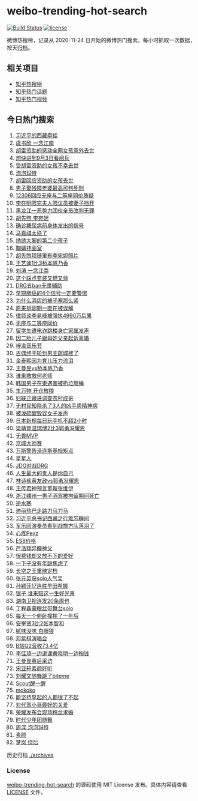 # weibo-trending-hot-search

[![Build Status](https://github.com/justjavac/weibo-trending-hot-search/workflows/ci/badge.svg?branch=master)](https://github.com/justjavac/weibo-trending-hot-search/actions)
[![license](https://img.shields.io/github/license/justjavac/weibo-trending-hot-search)](https://github.com/justjavac/weibo-trending-hot-search/blob/master/LICENSE)

微博热搜榜，记录从 2020-11-24 日开始的微博热门搜索。每小时抓取一次数据，按天[归档](./archives)。

## 相关项目

- [知乎热搜榜](https://github.com/justjavac/zhihu-trending-top-search)
- [知乎热门话题](https://github.com/justjavac/zhihu-trending-hot-questions)
- [知乎热门视频](https://github.com/justjavac/zhihu-trending-hot-video)

## 今日热门搜索

<!-- BEGIN -->
<!-- 最后更新时间 Fri Aug 22 2025 04:10:08 GMT+0800 (China Standard Time) -->

1. [习近平的西藏牵挂](https://s.weibo.com//weibo?q=%23%E4%B9%A0%E8%BF%91%E5%B9%B3%E7%9A%84%E8%A5%BF%E8%97%8F%E7%89%B5%E6%8C%82%23&Refer=new_time)
1. [虞书欣 一念江南](https://s.weibo.com//weibo?q=%E8%99%9E%E4%B9%A6%E6%AC%A3%20%E4%B8%80%E5%BF%B5%E6%B1%9F%E5%8D%97&t=31&band_rank=4&Refer=top)
1. [胡雷资助的感动全网女孩意外去世](https://s.weibo.com//weibo?q=%23%E8%83%A1%E9%9B%B7%E8%B5%84%E5%8A%A9%E7%9A%84%E6%84%9F%E5%8A%A8%E5%85%A8%E7%BD%91%E5%A5%B3%E5%AD%A9%E6%84%8F%E5%A4%96%E5%8E%BB%E4%B8%96%23&t=31&band_rank=16&Refer=top)
1. [想快进到9月3日看阅兵](https://s.weibo.com//weibo?q=%23%E6%83%B3%E5%BF%AB%E8%BF%9B%E5%88%B09%E6%9C%883%E6%97%A5%E7%9C%8B%E9%98%85%E5%85%B5%23&t=31&band_rank=3&Refer=top)
1. [受胡雷资助的女孩不幸去世](https://s.weibo.com//weibo?q=%23%E5%8F%97%E8%83%A1%E9%9B%B7%E8%B5%84%E5%8A%A9%E7%9A%84%E5%A5%B3%E5%AD%A9%E4%B8%8D%E5%B9%B8%E5%8E%BB%E4%B8%96%23&t=31&band_rank=6&Refer=top)
1. [泡泡玛特](https://s.weibo.com//weibo?q=%E6%B3%A1%E6%B3%A1%E7%8E%9B%E7%89%B9&t=31&band_rank=1&Refer=top)
1. [胡雷回应资助的女孩去世](https://s.weibo.com//weibo?q=%23%E8%83%A1%E9%9B%B7%E5%9B%9E%E5%BA%94%E8%B5%84%E5%8A%A9%E7%9A%84%E5%A5%B3%E5%AD%A9%E5%8E%BB%E4%B8%96%23&t=31&band_rank=10&Refer=top)
1. [男子娶残障老婆最高可判死刑](https://s.weibo.com//weibo?q=%23%E7%94%B7%E5%AD%90%E5%A8%B6%E6%AE%8B%E9%9A%9C%E8%80%81%E5%A9%86%E6%9C%80%E9%AB%98%E5%8F%AF%E5%88%A4%E6%AD%BB%E5%88%91%23&t=31&band_rank=34&Refer=top)
1. [12306回应无座与二等座同价质疑](https://s.weibo.com//weibo?q=%2312306%E5%9B%9E%E5%BA%94%E6%97%A0%E5%BA%A7%E4%B8%8E%E4%BA%8C%E7%AD%89%E5%BA%A7%E5%90%8C%E4%BB%B7%E8%B4%A8%E7%96%91%23&t=31&band_rank=5&Refer=top)
1. [李在明喂完夫人喂议员被妻子挡开](https://s.weibo.com//weibo?q=%23%E6%9D%8E%E5%9C%A8%E6%98%8E%E5%96%82%E5%AE%8C%E5%A4%AB%E4%BA%BA%E5%96%82%E8%AE%AE%E5%91%98%E8%A2%AB%E5%A6%BB%E5%AD%90%E6%8C%A1%E5%BC%80%23&t=31&band_rank=10&Refer=top)
1. [黑龙江一恶势力团伙全员改判无罪](https://s.weibo.com//weibo?q=%23%E9%BB%91%E9%BE%99%E6%B1%9F%E4%B8%80%E6%81%B6%E5%8A%BF%E5%8A%9B%E5%9B%A2%E4%BC%99%E5%85%A8%E5%91%98%E6%94%B9%E5%88%A4%E6%97%A0%E7%BD%AA%23&t=31&band_rank=9&Refer=top)
1. [胡先煦 李宛妲](https://s.weibo.com//weibo?q=%E8%83%A1%E5%85%88%E7%85%A6%20%E6%9D%8E%E5%AE%9B%E5%A6%B2&t=31&band_rank=11&Refer=top)
1. [确诊糖尿病前身体发出的信号](https://s.weibo.com//weibo?q=%E7%A1%AE%E8%AF%8A%E7%B3%96%E5%B0%BF%E7%97%85%E5%89%8D%E8%BA%AB%E4%BD%93%E5%8F%91%E5%87%BA%E7%9A%84%E4%BF%A1%E5%8F%B7&t=31&band_rank=19&Refer=top)
1. [马嘉祺太稳了](https://s.weibo.com//weibo?q=%23%E9%A9%AC%E5%98%89%E7%A5%BA%E5%A4%AA%E7%A8%B3%E4%BA%86%23&t=31&band_rank=15&Refer=top)
1. [绣绣大脚的第二个孩子](https://s.weibo.com//weibo?q=%23%E7%BB%A3%E7%BB%A3%E5%A4%A7%E8%84%9A%E7%9A%84%E7%AC%AC%E4%BA%8C%E4%B8%AA%E5%AD%A9%E5%AD%90%23&t=31&band_rank=7&Refer=top)
1. [鞠婧祎画室](https://s.weibo.com//weibo?q=%23%E9%9E%A0%E5%A9%A7%E7%A5%8E%E7%94%BB%E5%AE%A4%23&t=31&band_rank=17&Refer=top)
1. [胡先煦项链里有李宛妲照片](https://s.weibo.com//weibo?q=%E8%83%A1%E5%85%88%E7%85%A6%E9%A1%B9%E9%93%BE%E9%87%8C%E6%9C%89%E6%9D%8E%E5%AE%9B%E5%A6%B2%E7%85%A7%E7%89%87&t=31&band_rank=22&Refer=top)
1. [王艺迪1比3桥本帆乃香](https://s.weibo.com//weibo?q=%23%E7%8E%8B%E8%89%BA%E8%BF%AA1%E6%AF%943%E6%A1%A5%E6%9C%AC%E5%B8%86%E4%B9%83%E9%A6%99%23&t=31&band_rank=12&Refer=top)
1. [刘涛 一念江南](https://s.weibo.com//weibo?q=%E5%88%98%E6%B6%9B%20%E4%B8%80%E5%BF%B5%E6%B1%9F%E5%8D%97&t=31&band_rank=27&Refer=top)
1. [这个踩点变装又燃又帅](https://s.weibo.com//weibo?q=%23%E8%BF%99%E4%B8%AA%E8%B8%A9%E7%82%B9%E5%8F%98%E8%A3%85%E5%8F%88%E7%87%83%E5%8F%88%E5%B8%85%23&t=31&band_rank=19&Refer=top)
1. [DRG五ban无畏辅助](https://s.weibo.com//weibo?q=%23DRG%E4%BA%94ban%E6%97%A0%E7%95%8F%E8%BE%85%E5%8A%A9%23&t=31&band_rank=34&Refer=top)
1. [早期肺癌的4个信号一定要警惕](https://s.weibo.com//weibo?q=%23%E6%97%A9%E6%9C%9F%E8%82%BA%E7%99%8C%E7%9A%844%E4%B8%AA%E4%BF%A1%E5%8F%B7%E4%B8%80%E5%AE%9A%E8%A6%81%E8%AD%A6%E6%83%95%23&t=31&band_rank=21&Refer=top)
1. [为什么酒店的被子塞那么紧](https://s.weibo.com//weibo?q=%E4%B8%BA%E4%BB%80%E4%B9%88%E9%85%92%E5%BA%97%E7%9A%84%E8%A2%AB%E5%AD%90%E5%A1%9E%E9%82%A3%E4%B9%88%E7%B4%A7&t=31&band_rank=12&Refer=top)
1. [原来排卵期一直在被误解](https://s.weibo.com//weibo?q=%E5%8E%9F%E6%9D%A5%E6%8E%92%E5%8D%B5%E6%9C%9F%E4%B8%80%E7%9B%B4%E5%9C%A8%E8%A2%AB%E8%AF%AF%E8%A7%A3&t=31&band_rank=48&Refer=top)
1. [律师谈李易峰被强执4990万后果](https://s.weibo.com//weibo?q=%23%E5%BE%8B%E5%B8%88%E8%B0%88%E6%9D%8E%E6%98%93%E5%B3%B0%E8%A2%AB%E5%BC%BA%E6%89%A74990%E4%B8%87%E5%90%8E%E6%9E%9C%23&t=31&band_rank=42&Refer=top)
1. [无座与二等座同价](https://s.weibo.com//weibo?q=%23%E6%97%A0%E5%BA%A7%E4%B8%8E%E4%BA%8C%E7%AD%89%E5%BA%A7%E5%90%8C%E4%BB%B7%23&t=31&band_rank=2&Refer=top)
1. [留学生遭电诈跳楼身亡家属发声](https://s.weibo.com//weibo?q=%23%E7%95%99%E5%AD%A6%E7%94%9F%E9%81%AD%E7%94%B5%E8%AF%88%E8%B7%B3%E6%A5%BC%E8%BA%AB%E4%BA%A1%E5%AE%B6%E5%B1%9E%E5%8F%91%E5%A3%B0%23&t=31&band_rank=23&Refer=top)
1. [因二胎儿子跟母姓父亲起诉离婚](https://s.weibo.com//weibo?q=%23%E5%9B%A0%E4%BA%8C%E8%83%8E%E5%84%BF%E5%AD%90%E8%B7%9F%E6%AF%8D%E5%A7%93%E7%88%B6%E4%BA%B2%E8%B5%B7%E8%AF%89%E7%A6%BB%E5%A9%9A%23&t=31&band_rank=31&Refer=top)
1. [梓渝音乐节](https://s.weibo.com//weibo?q=%E6%A2%93%E6%B8%9D%E9%9F%B3%E4%B9%90%E8%8A%82&t=31&band_rank=8&Refer=top)
1. [古偶终于轮到男主跳城楼了](https://s.weibo.com//weibo?q=%E5%8F%A4%E5%81%B6%E7%BB%88%E4%BA%8E%E8%BD%AE%E5%88%B0%E7%94%B7%E4%B8%BB%E8%B7%B3%E5%9F%8E%E6%A5%BC%E4%BA%86&t=31&band_rank=46&Refer=top)
1. [金泰熙因为育儿压力流泪](https://s.weibo.com//weibo?q=%23%E9%87%91%E6%B3%B0%E7%86%99%E5%9B%A0%E4%B8%BA%E8%82%B2%E5%84%BF%E5%8E%8B%E5%8A%9B%E6%B5%81%E6%B3%AA%23&t=31&band_rank=28&Refer=top)
1. [王曼昱vs桥本帆乃香](https://s.weibo.com//weibo?q=%23%E7%8E%8B%E6%9B%BC%E6%98%B1vs%E6%A1%A5%E6%9C%AC%E5%B8%86%E4%B9%83%E9%A6%99%23&t=31&band_rank=31&Refer=top)
1. [谁来救救何老师](https://s.weibo.com//weibo?q=%23%E8%B0%81%E6%9D%A5%E6%95%91%E6%95%91%E4%BD%95%E8%80%81%E5%B8%88%23&t=31&band_rank=32&Refer=top)
1. [韩国男子在柬遇害被扔垃圾桶](https://s.weibo.com//weibo?q=%E9%9F%A9%E5%9B%BD%E7%94%B7%E5%AD%90%E5%9C%A8%E6%9F%AC%E9%81%87%E5%AE%B3%E8%A2%AB%E6%89%94%E5%9E%83%E5%9C%BE%E6%A1%B6&t=31&band_rank=31&Refer=top)
1. [生万物 开仓放粮](https://s.weibo.com//weibo?q=%E7%94%9F%E4%B8%87%E7%89%A9%20%E5%BC%80%E4%BB%93%E6%94%BE%E7%B2%AE&t=31&band_rank=36&Refer=top)
1. [妇联正跟进调查农村成哥](https://s.weibo.com//weibo?q=%23%E5%A6%87%E8%81%94%E6%AD%A3%E8%B7%9F%E8%BF%9B%E8%B0%83%E6%9F%A5%E5%86%9C%E6%9D%91%E6%88%90%E5%93%A5%23&t=31&band_rank=35&Refer=top)
1. [无村民知晓杀了3人的凶手患精神病](https://s.weibo.com//weibo?q=%23%E6%97%A0%E6%9D%91%E6%B0%91%E7%9F%A5%E6%99%93%E6%9D%80%E4%BA%863%E4%BA%BA%E7%9A%84%E5%87%B6%E6%89%8B%E6%82%A3%E7%B2%BE%E7%A5%9E%E7%97%85%23&t=31&band_rank=25&Refer=top)
1. [被泼硫酸毁容女子发声](https://s.weibo.com//weibo?q=%23%E8%A2%AB%E6%B3%BC%E7%A1%AB%E9%85%B8%E6%AF%81%E5%AE%B9%E5%A5%B3%E5%AD%90%E5%8F%91%E5%A3%B0%23&t=31&band_rank=13&Refer=top)
1. [日本新规每日玩手机不超2小时](https://s.weibo.com//weibo?q=%E6%97%A5%E6%9C%AC%E6%96%B0%E8%A7%84%E6%AF%8F%E6%97%A5%E7%8E%A9%E6%89%8B%E6%9C%BA%E4%B8%8D%E8%B6%852%E5%B0%8F%E6%97%B6&t=31&band_rank=33&Refer=top)
1. [梁靖崑温瑞博2比3郭勇冯耀恩](https://s.weibo.com//weibo?q=%23%E6%A2%81%E9%9D%96%E5%B4%91%E6%B8%A9%E7%91%9E%E5%8D%9A2%E6%AF%943%E9%83%AD%E5%8B%87%E5%86%AF%E8%80%80%E6%81%A9%23&t=31&band_rank=31&Refer=top)
1. [无畏MVP](https://s.weibo.com//weibo?q=%E6%97%A0%E7%95%8FMVP&t=31&band_rank=26&Refer=top)
1. [京城大师赛](https://s.weibo.com//weibo?q=%E4%BA%AC%E5%9F%8E%E5%A4%A7%E5%B8%88%E8%B5%9B&t=31&band_rank=21&Refer=top)
1. [万斯警告泽连斯基规矩点](https://s.weibo.com//weibo?q=%23%E4%B8%87%E6%96%AF%E8%AD%A6%E5%91%8A%E6%B3%BD%E8%BF%9E%E6%96%AF%E5%9F%BA%E8%A7%84%E7%9F%A9%E7%82%B9%23&t=31&band_rank=43&Refer=top)
1. [星星人](https://s.weibo.com//weibo?q=%E6%98%9F%E6%98%9F%E4%BA%BA&t=31&band_rank=37&Refer=top)
1. [JDG对战DRG](https://s.weibo.com//weibo?q=%23JDG%E5%AF%B9%E6%88%98DRG%23&t=31&band_rank=14&Refer=top)
1. [人生最大的贵人是你自己](https://s.weibo.com//weibo?q=%23%E4%BA%BA%E7%94%9F%E6%9C%80%E5%A4%A7%E7%9A%84%E8%B4%B5%E4%BA%BA%E6%98%AF%E4%BD%A0%E8%87%AA%E5%B7%B1%23&t=31&band_rank=42&Refer=top)
1. [林诗栋黄友政vs郭勇冯耀恩](https://s.weibo.com//weibo?q=%23%E6%9E%97%E8%AF%97%E6%A0%8B%E9%BB%84%E5%8F%8B%E6%94%BFvs%E9%83%AD%E5%8B%87%E5%86%AF%E8%80%80%E6%81%A9%23&t=31&band_rank=33&Refer=top)
1. [王传君神预言董璇张维伊](https://s.weibo.com//weibo?q=%23%E7%8E%8B%E4%BC%A0%E5%90%9B%E7%A5%9E%E9%A2%84%E8%A8%80%E8%91%A3%E7%92%87%E5%BC%A0%E7%BB%B4%E4%BC%8A%23&t=31&band_rank=44&Refer=top)
1. [浙江嵊州一男子酒驾被拘留期间死亡](https://s.weibo.com//weibo?q=%23%E6%B5%99%E6%B1%9F%E5%B5%8A%E5%B7%9E%E4%B8%80%E7%94%B7%E5%AD%90%E9%85%92%E9%A9%BE%E8%A2%AB%E6%8B%98%E7%95%99%E6%9C%9F%E9%97%B4%E6%AD%BB%E4%BA%A1%23&t=31&band_rank=46&Refer=top)
1. [逆水寒](https://s.weibo.com//weibo?q=%E9%80%86%E6%B0%B4%E5%AF%92&t=31&band_rank=50&Refer=top)
1. [迪丽热巴走路刀马刀马](https://s.weibo.com//weibo?q=%23%E8%BF%AA%E4%B8%BD%E7%83%AD%E5%B7%B4%E8%B5%B0%E8%B7%AF%E5%88%80%E9%A9%AC%E5%88%80%E9%A9%AC%23&t=31&band_rank=50&Refer=top)
1. [习近平总书记西藏之行难忘瞬间](https://s.weibo.com//weibo?q=%23%E4%B9%A0%E8%BF%91%E5%B9%B3%E6%80%BB%E4%B9%A6%E8%AE%B0%E8%A5%BF%E8%97%8F%E4%B9%8B%E8%A1%8C%E9%9A%BE%E5%BF%98%E7%9E%AC%E9%97%B4%23&Refer=new_time)
1. [军乐团演奏员看到战旗方队落泪了](https://s.weibo.com//weibo?q=%23%E5%86%9B%E4%B9%90%E5%9B%A2%E6%BC%94%E5%A5%8F%E5%91%98%E7%9C%8B%E5%88%B0%E6%88%98%E6%97%97%E6%96%B9%E9%98%9F%E8%90%BD%E6%B3%AA%E4%BA%86%23&t=31&band_rank=38&Refer=top)
1. [心疼Peyz](https://s.weibo.com//weibo?q=%23%E5%BF%83%E7%96%BCPeyz%23&t=31&band_rank=41&Refer=top)
1. [ES8价格](https://s.weibo.com//weibo?q=ES8%E4%BB%B7%E6%A0%BC&t=31&band_rank=21&Refer=top)
1. [严浩翔异瞳神父](https://s.weibo.com//weibo?q=%E4%B8%A5%E6%B5%A9%E7%BF%94%E5%BC%82%E7%9E%B3%E7%A5%9E%E7%88%B6&t=31&band_rank=45&Refer=top)
1. [很费钱却又放不下的爱好](https://s.weibo.com//weibo?q=%E5%BE%88%E8%B4%B9%E9%92%B1%E5%8D%B4%E5%8F%88%E6%94%BE%E4%B8%8D%E4%B8%8B%E7%9A%84%E7%88%B1%E5%A5%BD&t=31&band_rank=48&Refer=top)
1. [一下子没有年龄焦虑了](https://s.weibo.com//weibo?q=%E4%B8%80%E4%B8%8B%E5%AD%90%E6%B2%A1%E6%9C%89%E5%B9%B4%E9%BE%84%E7%84%A6%E8%99%91%E4%BA%86&t=31&band_rank=35&Refer=top)
1. [长空之王重映定档](https://s.weibo.com//weibo?q=%23%E9%95%BF%E7%A9%BA%E4%B9%8B%E7%8E%8B%E9%87%8D%E6%98%A0%E5%AE%9A%E6%A1%A3%23&t=31&band_rank=40&Refer=top)
1. [张元英获solo人气奖](https://s.weibo.com//weibo?q=%23%E5%BC%A0%E5%85%83%E8%8B%B1%E8%8E%B7solo%E4%BA%BA%E6%B0%94%E5%A5%96%23&t=31&band_rank=49&Refer=top)
1. [孙颖莎17连胜早田希娜](https://s.weibo.com//weibo?q=%23%E5%AD%99%E9%A2%96%E8%8E%8E17%E8%BF%9E%E8%83%9C%E6%97%A9%E7%94%B0%E5%B8%8C%E5%A8%9C%23&t=31&band_rank=24&Refer=top)
1. [银子 谁来赔这一生好光景](https://s.weibo.com//weibo?q=%E9%93%B6%E5%AD%90%20%E8%B0%81%E6%9D%A5%E8%B5%94%E8%BF%99%E4%B8%80%E7%94%9F%E5%A5%BD%E5%85%89%E6%99%AF&t=31&band_rank=30&Refer=top)
1. [湖南卫视连发20条周也](https://s.weibo.com//weibo?q=%E6%B9%96%E5%8D%97%E5%8D%AB%E8%A7%86%E8%BF%9E%E5%8F%9120%E6%9D%A1%E5%91%A8%E4%B9%9F&t=31&band_rank=24&Refer=top)
1. [丁程鑫蒙眼丝带舞台solo](https://s.weibo.com//weibo?q=%23%E4%B8%81%E7%A8%8B%E9%91%AB%E8%92%99%E7%9C%BC%E4%B8%9D%E5%B8%A6%E8%88%9E%E5%8F%B0solo%23&t=31&band_rank=45&Refer=top)
1. [每天一个俯卧撑摔了一年后](https://s.weibo.com//weibo?q=%E6%AF%8F%E5%A4%A9%E4%B8%80%E4%B8%AA%E4%BF%AF%E5%8D%A7%E6%92%91%E6%91%94%E4%BA%86%E4%B8%80%E5%B9%B4%E5%90%8E&t=31&band_rank=49&Refer=top)
1. [安宰贤3比2张本智和](https://s.weibo.com//weibo?q=%23%E5%AE%89%E5%AE%B0%E8%B4%A43%E6%AF%942%E5%BC%A0%E6%9C%AC%E6%99%BA%E5%92%8C%23&t=31&band_rank=32&Refer=top)
1. [腻味没味 白眼狼](https://s.weibo.com//weibo?q=%E8%85%BB%E5%91%B3%E6%B2%A1%E5%91%B3%20%E7%99%BD%E7%9C%BC%E7%8B%BC&t=31&band_rank=41&Refer=top)
1. [邓紫棋演唱会](https://s.weibo.com//weibo?q=%E9%82%93%E7%B4%AB%E6%A3%8B%E6%BC%94%E5%94%B1%E4%BC%9A&t=31&band_rank=48&Refer=top)
1. [B站Q2营收73.4亿](https://s.weibo.com//weibo?q=%23B%E7%AB%99Q2%E8%90%A5%E6%94%B673.4%E4%BA%BF%23&t=31&band_rank=50&Refer=top)
1. [李佳琦一边讲课黄晓明一边掏钱](https://s.weibo.com//weibo?q=%E6%9D%8E%E4%BD%B3%E7%90%A6%E4%B8%80%E8%BE%B9%E8%AE%B2%E8%AF%BE%E9%BB%84%E6%99%93%E6%98%8E%E4%B8%80%E8%BE%B9%E6%8E%8F%E9%92%B1&t=31&band_rank=29&Refer=top)
1. [王曼昱赛后采访](https://s.weibo.com//weibo?q=%E7%8E%8B%E6%9B%BC%E6%98%B1%E8%B5%9B%E5%90%8E%E9%87%87%E8%AE%BF&t=31&band_rank=45&Refer=top)
1. [宋亚轩素颜好听](https://s.weibo.com//weibo?q=%23%E5%AE%8B%E4%BA%9A%E8%BD%A9%E7%B4%A0%E9%A2%9C%E5%A5%BD%E5%90%AC%23&t=31&band_rank=47&Refer=top)
1. [刘耀文随舞跳了biteme](https://s.weibo.com//weibo?q=%23%E5%88%98%E8%80%80%E6%96%87%E9%9A%8F%E8%88%9E%E8%B7%B3%E4%BA%86biteme%23&t=31&band_rank=46&Refer=top)
1. [Scout醒一醒](https://s.weibo.com//weibo?q=%23Scout%E9%86%92%E4%B8%80%E9%86%92%23&t=31&band_rank=46&Refer=top)
1. [mokoko](https://s.weibo.com//weibo?q=mokoko&t=31&band_rank=39&Refer=top)
1. [能坚持早起的人都很了不起](https://s.weibo.com//weibo?q=%23%E8%83%BD%E5%9D%9A%E6%8C%81%E6%97%A9%E8%B5%B7%E7%9A%84%E4%BA%BA%E9%83%BD%E5%BE%88%E4%BA%86%E4%B8%8D%E8%B5%B7%23&t=31&band_rank=42&Refer=top)
1. [对代驾小哥最好的关爱](https://s.weibo.com//weibo?q=%23%E5%AF%B9%E4%BB%A3%E9%A9%BE%E5%B0%8F%E5%93%A5%E6%9C%80%E5%A5%BD%E7%9A%84%E5%85%B3%E7%88%B1%23&t=31&band_rank=18&Refer=top)
1. [荣耀发布会现场粉丝求婚](https://s.weibo.com//weibo?q=%23%E8%8D%A3%E8%80%80%E5%8F%91%E5%B8%83%E4%BC%9A%E7%8E%B0%E5%9C%BA%E7%B2%89%E4%B8%9D%E6%B1%82%E5%A9%9A%23&t=31&band_rank=20&Refer=top)
1. [时代少年团随舞](https://s.weibo.com//weibo?q=%E6%97%B6%E4%BB%A3%E5%B0%91%E5%B9%B4%E5%9B%A2%E9%9A%8F%E8%88%9E&t=31&band_rank=38&Refer=top)
1. [周深 泡泡玛特](https://s.weibo.com//weibo?q=%E5%91%A8%E6%B7%B1%20%E6%B3%A1%E6%B3%A1%E7%8E%9B%E7%89%B9&t=31&band_rank=40&Refer=top)
1. [素颜](https://s.weibo.com//weibo?q=%E7%B4%A0%E9%A2%9C&t=31&band_rank=43&Refer=top)
1. [梦岚 绕后](https://s.weibo.com//weibo?q=%E6%A2%A6%E5%B2%9A%20%E7%BB%95%E5%90%8E&t=31&band_rank=49&Refer=top)

<!-- END -->

历史归档 [./archives](./archives)

### License

[weibo-trending-hot-search](https://github.com/justjavac/weibo-trending-hot-search) 的源码使用 MIT License
发布。具体内容请查看 [LICENSE](./LICENSE) 文件。
